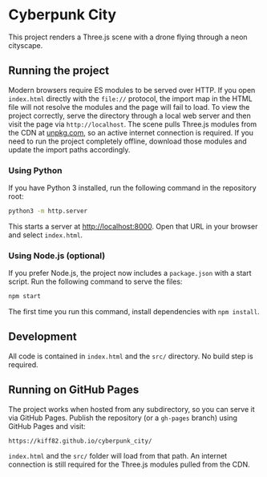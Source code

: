 # Cyberpunk City

This project renders a Three.js scene with a drone flying through a neon cityscape.

## Running the project

Modern browsers require ES modules to be served over HTTP. If you open `index.html` directly with the `file://` protocol, the import map in the HTML file will not resolve the modules and the page will fail to load. To view the project correctly, serve the directory through a local web server and then visit the page via `http://localhost`.
The scene pulls Three.js modules from the CDN at [unpkg.com](https://unpkg.com/), so an active internet connection is required. If you need to run the project completely offline, download those modules and update the import paths accordingly.

### Using Python

If you have Python 3 installed, run the following command in the repository root:

```bash
python3 -m http.server
```

This starts a server at [http://localhost:8000](http://localhost:8000). Open that URL in your browser and select `index.html`.

### Using Node.js (optional)

If you prefer Node.js, the project now includes a `package.json` with a start
script. Run the following command to serve the files:

```bash
npm start
```

The first time you run this command, install dependencies with `npm install`.

## Development

All code is contained in `index.html` and the `src/` directory. No build step is required.

## Running on GitHub Pages

The project works when hosted from any subdirectory, so you can serve it via GitHub Pages. Publish the repository (or a `gh-pages` branch) using GitHub Pages and visit:

```
https://kiff82.github.io/cyberpunk_city/
```

`index.html` and the `src/` folder will load from that path. An internet connection is still required for the Three.js modules pulled from the CDN.

